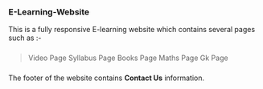 ### E-Learning-Website
This is a fully responsive E-learning website which contains several pages such as :-
###
> Video Page 
> Syllabus Page
> Books Page
> Maths Page
> Gk Page
###
The footer of the website contains **Contact Us** information.



